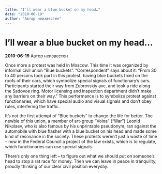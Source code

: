 ```yaml
---
title: "I’ll wear a blue bucket on my head…"
date: "2010-06-19"
author: "Автор неизвестен"
---
```


# I’ll wear a blue bucket on my head…

**2010-06-19** Автор неизвестен

Once more a protest was held in Moscow. This time it was organized by informal civil union “Blue buckets”. “Correspondent” says about it: “From 30 to 40 persons took part in this protest, having blue buckets fixed on the roofs of their cars, which symbolize special signals of functionary’s cars. Participants started their way from Zubrovskiy ave, and took a ride along the Sadovoe ring. Motor licensing and inspection department didn’t make any barriers on their way.” This performance is to symbolize protest against functionaries, which have special audio and visual signals and don’t obey rules, interfering the traffic.

It’s not the first attempt of “Blue buckets” to change the life for better. The newbie of this union, a member of art-group “Voina” (“War”) Leonid Nikolaev, who is also famous by his unprintable pseudonym, ran against the automobile with blue flasher with a blue bucket on his head and made some kind of resonance in the society. These protests weren’t just a waste of time – now in the Federal Council a project of the law exists, which is to regulate, which functionaries can use special signals.

There’s only one thing left – to figure out what we should put on someone’s head to stop a rat race for money. Then we can leave in peace in tranquility, proudly thinking of our clear civil position everyday.